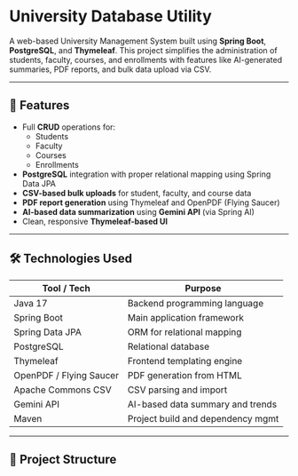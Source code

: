 # University Database Utility

A web-based University Management System built using **Spring Boot**, **PostgreSQL**, and **Thymeleaf**. This project simplifies the administration of students, faculty, courses, and enrollments with features like AI-generated summaries, PDF reports, and bulk data upload via CSV.

---

## 🚀 Features

- Full **CRUD** operations for:
  - Students
  - Faculty
  - Courses
  - Enrollments
- **PostgreSQL** integration with proper relational mapping using Spring Data JPA
- **CSV-based bulk uploads** for student, faculty, and course data
- **PDF report generation** using Thymeleaf and OpenPDF (Flying Saucer)
- **AI-based data summarization** using **Gemini API** (via Spring AI)
- Clean, responsive **Thymeleaf-based UI**

---

## 🛠 Technologies Used

| Tool / Tech     | Purpose                          |
|----------------|----------------------------------|
| Java 17        | Backend programming language     |
| Spring Boot    | Main application framework       |
| Spring Data JPA| ORM for relational mapping       |
| PostgreSQL     | Relational database              |
| Thymeleaf      | Frontend templating engine       |
| OpenPDF / Flying Saucer | PDF generation from HTML |
| Apache Commons CSV | CSV parsing and import       |
| Gemini API     | AI-based data summary and trends |
| Maven          | Project build and dependency mgmt|

---

## 📁 Project Structure


